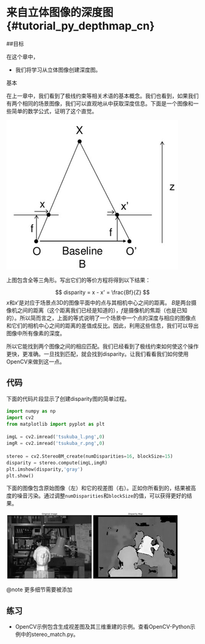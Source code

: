 # 来自立体图像的深度图{#tutorial_py_depthmap_cn}

##目标

在这个章中，

- 我们将学习从立体图像创建深度图。

基本

在上一章中，我们看到了极线约束等相关术语的基本概念。我们也看到，如果我们有两个相同的场景图像，我们可以直观地从中获取深度信息。下面是一个图像和一些简单的数学公式，证明了这个直觉。

![image](images/stereo_depth.jpg)

上图包含全等三角形。写出它们的等价方程将得到以下结果：

$$
disparity = x - x' = \frac{Bf}{Z}
$$
$x$和$x'$是对应于场景点3D的图像平面中的点与其相机中心之间的距离。 $B$是两台摄像机之间的距离（这个距离我们已经是知道的），$f$是摄像机的焦距（也是已知的）。所以简而言之，上面的等式说明了一个场景中一个点的深度与相应的图像点和它们的相机中心之间的距离的差值成反比。因此，利用这些信息，我们可以导出图像中所有像素的深度。

所以它能找到两个图像之间的相应匹配。我们已经看到了极线约束如何使这个操作更快，更准确。一旦找到匹配，就会找到disparity。让我们看看我们如何使用OpenCV来做到这一点。

## 代码

下面的代码片段显示了创建disparity图的简单过程。

```python
import numpy as np
import cv2
from matplotlib import pyplot as plt

imgL = cv2.imread('tsukuba_l.png',0)
imgR = cv2.imread('tsukuba_r.png',0)

stereo = cv2.StereoBM_create(numDisparities=16, blockSize=15)
disparity = stereo.compute(imgL,imgR)
plt.imshow(disparity,'gray')
plt.show()
```



下面的图像包含原始图像（左）和它的视差图（右）。正如你所看到的，结果被高度的噪音污染。通过调整`numDisparities`和`blockSize`的值，可以获得更好的结果。

![image](images/disparity_map.jpg)

@note 更多细节需要被添加

## 练习

- OpenCV示例包含生成视差图及其三维重建的示例。查看OpenCV-Python示例中的stereo_match.py​​。